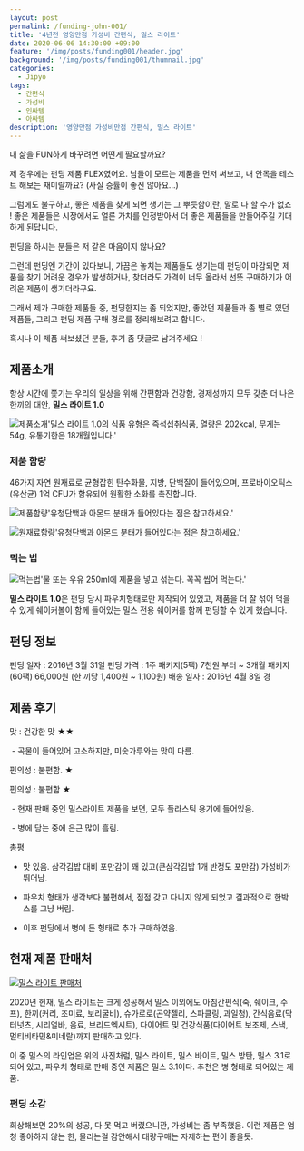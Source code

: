 ```yaml
---
layout: post
permalink: /funding-john-001/
title: '4년전 영양만점 가성비 간편식, 밀스 라이트'
date: 2020-06-06 14:30:00 +09:00
feature: '/img/posts/funding001/header.jpg'
background: '/img/posts/funding001/thumnail.jpg'
categories:
  - Jipyo
tags:
  - 간편식
  - 가성비
  - 인싸템
  - 아싸템
description: '영양만점 가성비만점 간편식, 밀스 라이트'
---
```


 내 삶을 FUN하게 바꾸려면 어떤게 필요할까요?

제 경우에는 펀딩 제품 FLEX였어요. 남들이 모르는 제품을 먼저 써보고, 내 안목을 테스트 해보는 재미랄까요? (사실 승률이 좋진 않아요...)

그럼에도 불구하고, 좋은 제품을 찾게 되면 생기는 그 뿌듯함이란, 말로 다 할 수가 없죠 !
좋은 제품들은 시장에서도 얼른 가치를 인정받아서 더 좋은 제품들을 만들어주길 기대하게 된답니다.

펀딩을 하시는 분들은 저 같은 마음이지 않나요?

그런데 펀딩엔 기간이 있다보니, 가끔은 놓치는 제품들도 생기는데 펀딩이 마감되면 제품을 찾기 어려운 경우가 발생하거나, 찾더라도 가격이 너무 올라서 선뜻 구매하기가 어려운 제품이 생기더라구요.

 그래서 제가 구매한 제품들 중, 펀딩한지는 좀 되었지만, 좋았던 제품들과 좀 별로 였던 제품들, 그리고 펀딩 제품 구매 경로를 정리해보려고 합니다.

 혹시나 이 제품 써보셨던 분들, 후기 좀 댓글로 남겨주세요 !



## 제품소개

 항상 시간에 쫓기는 우리의 일상을 위해 간편함과 건강함, 경제성까지 모두 갖춘 더 나은 한끼의 대안, **밀스 라이트 1.0**

![제품소개](/img/posts/funding001/01.jpg)'밀스 라이트 1.0의 식품 유형은 즉석섭취식품, 열량은 202kcal, 무게는 54g, 유통기한은 18개월입니다.'



### 제품 함량

 46가지 자연 원재료로 균형잡힌 탄수화물, 지방, 단백질이 들어있으며, 프로바이오틱스(유산균) 1억 CFU가 함유되어 원활한 소화를 촉진합니다.

![제품함량](/img/posts/funding001/02.jpg)'유청단백과 아몬드 분태가 들어있다는 점은 참고하세요.'

![원재료함량](/img/posts/funding001/03.jpg)'유청단백과 아몬드 분태가 들어있다는 점은 참고하세요.'



### 먹는 법

 ![먹는법](/img/posts/funding001/04.jpg)'물 또는 우유 250ml에 제품을 넣고 섞는다. 꼭꼭 씹어 먹는다.'

 **밀스 라이트 1.0**은 펀딩 당시 파우치형태로만 제작되어 있었고, 제품을 더 잘 섞어 먹을 수 있게 쉐이커볼이 함께 들어있는 밀스 전용 쉐이커를 함께 펀딩할 수 있게 했습니다.



 ## 펀딩 정보

펀딩 일자 : 2016년 3월 31일
펀딩 가격 : 1주 패키지(5팩) 7천원 부터 ~ 3개월 패키지(60팩) 66,000원
                   (한 끼당 1,400원 ~ 1,100원)
배송 일자 : 2016년 4월 8일 경



## 제품 후기

맛 : 건강한 맛 ★★

​      - 곡물이 들어있어 고소하지만, 미숫가루와는 맛이 다름.

편의성 : 불편함. ★

편의성 : 불편함 ★

​      - 현재 판매 중인 밀스라이트 제품을 보면, 모두 플라스틱 용기에 들어있음.

​      - 병에 담는 중에 은근 많이 흘림.               

총평

- 맛 있음. 삼각김밥 대비 포만감이 꽤 있고(큰삼각김밥 1개 반정도 포만감) 가성비가 뛰어남.

- 파우치 형태가 생각보다 불편해서, 점점 갖고 다니지 않게 되었고 결과적으로 한박스를 그냥 버림.

- 이후 펀딩에서 병에 든 형태로 추가 구매하였음.



## 현재 제품 판매처

[![밀스 라이트 판매처](/img/posts/funding001/05.jpg)](https://www.shopintake.com/category/meals_light/)

 2020년 현재, 밀스 라이트는 크게 성공해서 밀스 이외에도 아침간편식(죽, 쉐이크, 수프), 한끼(커리, 조미료, 보리굴비), 슈가로로(곤약젤리, 스파클링, 과일청), 간식음료(닥터넛츠, 시리얼바, 음료, 브리드엑시트), 다이어트 및 건강식품(다이어트 보조제, 스낵, 멀티비타민&미네랄)까지 판매하고 있다.

 이 중 밀스의 라인업은 위의 사진처럼, 밀스 라이트, 밀스 바이트, 밀스 방탄, 밀스 3.1로 되어 있고, 파우치 형태로 판매 중인 제품은 밀스 3.1이다. 추천은 병 형태로 되어있는 제품.



### 펀딩 소감

회상해보면 20%의 성공, 다 못 먹고 버렸으니깐, 가성비는 좀 부족했음.
이런 제품은 엄청 좋아하지 않는 한, 물리는걸 감안해서 대량구매는 자제하는 편이 좋을듯.
